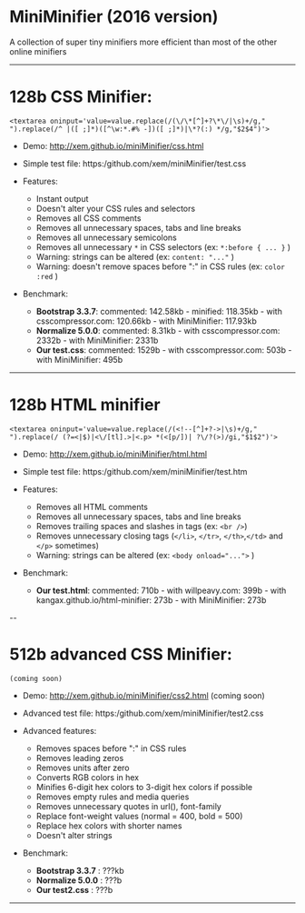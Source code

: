 MiniMinifier (2016 version)
==

A collection of super tiny minifiers more efficient than most of the other online minifiers

---

128b CSS Minifier:
===

````<textarea oninput='value=value.replace(/(\/\*[^]+?\*\/|\s)+/g," ").replace(/^ |([ ;]*)([^\w:*.#% -])([ ;]*)|\*?(:) */g,"$2$4")'>````

- Demo: http://xem.github.io/miniMinifier/css.html

- Simple test file: https:/github.com/xem/miniMinifier/test.css

- Features:

  - Instant output
  - Doesn't alter your CSS rules and selectors
  - Removes all CSS comments
  - Removes all unnecessary spaces, tabs and line breaks
  - Removes all unnecessary semicolons
  - Removes all unnecessary ````*```` in CSS selectors (ex: ````*:before { ... }```` )
  - Warning: strings can be altered (ex: ````content: "..."```` )
  - Warning: doesn't remove spaces before ":" in CSS rules (ex: ````color :red```` )
  
- Benchmark:
  
  - **Bootstrap 3.3.7**: commented: 142.58kb - minified: 118.35kb - with csscompressor.com: 120.66kb - with MiniMinifier: 117.93kb
  - **Normalize 5.0.0**: commented: 8.31kb - with csscompressor.com: 2332b - with MiniMinifier: 2331b
  - **Our test.css**: commented: 1529b - with csscompressor.com: 503b - with MiniMinifier: 495b

---

128b HTML minifier
===

````<textarea oninput='value=value.replace(/(<!--[^]+?->|\s)+/g," ").replace(/ (?=<|$)|<\/[tl].>|<.p> *(<[p/])| ?\/?(>)/gi,"$1$2")'>````

- Demo: http://xem.github.io/miniMinifier/html.html

- Simple test file: https:/github.com/xem/miniMinifier/test.htm

- Features:

  - Removes all HTML comments
  - Removes all unnecessary spaces, tabs and line breaks
  - Removes trailing spaces and slashes in tags (ex: ````<br />````)
  - Removes unnecessary closing tags (````</li>````, ````</tr>````, ````</th>````,````</td>```` and ````</p>```` sometimes)
  - Warning: strings can be altered (ex: ````<body onload="...">```` )

- Benchmark:

  - **Our test.html**: commented: 710b - with willpeavy.com: 399b - with kangax.github.io/html-minifier: 273b - with MiniMinifier: 273b

--
  
512b advanced CSS Minifier:
===

```` (coming soon) ````

- Demo: http://xem.github.io/miniMinifier/css2.html (coming soon)

- Advanced test file: https:/github.com/xem/miniMinifier/test2.css

- Advanced features:

  - Removes spaces before ":" in CSS rules
  - Removes leading zeros
  - Removes units after zero
  - Converts RGB colors in hex
  - Minifies 6-digit hex colors to 3-digit hex colors if possible
  - Removes empty rules and media queries
  - Removes unnecessary quotes in url(), font-family
  - Replace font-weight values (normal = 400, bold = 500)
  - Replace hex colors with shorter names
  - Doesn't alter strings

- Benchmark:
  
  - **Bootstrap 3.3.7** : ???kb
  - **Normalize 5.0.0** : ???b
  - **Our test2.css** : ???b

---